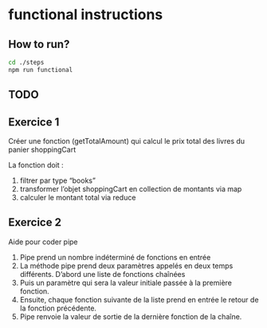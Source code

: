 # functional instructions

## How to run?

```Bash
cd ./steps
npm run functional
```

## TODO

## Exercice 1

Créer une fonction (getTotalAmount) qui calcul le prix total des livres du panier shoppingCart

La fonction doit :

1. filtrer par type “books”
2. transformer l’objet shoppingCart en collection de montants via map
3. calculer le montant total via reduce

## Exercice 2

Aide pour coder pipe

1. Pipe prend un nombre indéterminé de fonctions en entrée
2. La méthode pipe prend deux paramètres appelés en deux temps différents.
   D’abord une liste de fonctions chaînées
3. Puis un paramètre qui sera la valeur initiale passée à la première fonction.
4. Ensuite, chaque fonction suivante de la liste prend en entrée le retour de la fonction précédente.
5. Pipe renvoie la valeur de sortie de la dernière fonction de la chaîne.
